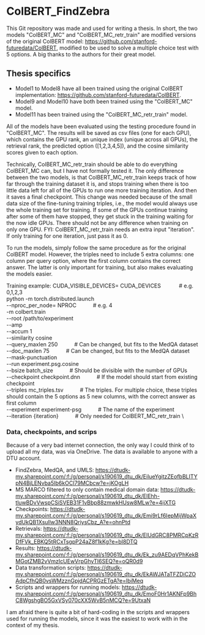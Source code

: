 # ColBERT_FindZebra
 
This Git repository was made and used for writing a thesis. In short, the two models "ColBERT_MC" and "ColBERT_MC_retr_train" are modified versions of the original ColBERT model: https://github.com/stanford-futuredata/ColBERT, modified to be used to solve a multiple choice test with 5 options. A big thanks to the authors for their great model.

## Thesis specifics

- Model1 to Model8 have all been trained using the original ColBERT implementation: https://github.com/stanford-futuredata/ColBERT.
- Model9 and Model10 have both been trained using the "ColBERT_MC" model.
- Model11 has been trained using the "ColBERT_MC_retr_train" model.

All of the models have been evaluated using the testing procedure found in "ColBERT_MC". The results will be saved as csv files (one for each GPU), which contains the GPU rank, an unique index (unique across all GPUs), the retrieval rank, the predicted option ([1,2,3,4,5]), and the cosine similarity scores given to each option.

Technically, ColBERT_MC_retr_train should be able to do everything ColBERT_MC can, but I have not formally tested it. The only difference between the two models, is that ColBERT_MC_retr_train keeps track of how far through the training dataset it is, and stops training when there is too little data left for all of the GPUs to run one more training iteration. And then it saves a final checkpoint. This change was needed because of the small data size of the fine-tuning training triples, i.e., the model would always use the whole training set for training. If some of the GPUs continue training after some of them have stopped, they get stuck in the training waiting for the now idle GPUs. There should not be any difference when training on only one GPU. FYI: ColBERT_MC_retr_train needs an extra input "iteration". If only training for one iteration, just pass it as 0.

To run the models, simply follow the same procedure as for the original ColBERT model. However, the triples need to include 5 extra columns: one column per query option, where the first column contains the correct answer. The latter is only important for training, but also makes evaluating the models easier.

Training example:
CUDA_VISIBLE_DEVICES= CUDA_DEVICES   &nbsp;&nbsp;&nbsp;&nbsp;&nbsp;&nbsp;&nbsp;&nbsp;&nbsp;&nbsp; # e.g. 0,1,2,3 \
python -m torch.distributed.launch \
--nproc_per_node= NPROC               &nbsp;&nbsp;&nbsp;&nbsp;&nbsp;&nbsp;&nbsp;&nbsp;&nbsp;&nbsp;# e.g. 4 \
-m colbert.train \
--root /path/to/experiment \
--amp \
--accum 1 \
--similarity cosine \
--query_maxlen 250                    &nbsp;&nbsp;&nbsp;&nbsp;&nbsp;&nbsp;&nbsp;&nbsp;&nbsp;&nbsp;# Can be changed, but fits to the MedQA dataset \
--doc_maxlen 75                       &nbsp;&nbsp;&nbsp;&nbsp;&nbsp;&nbsp;&nbsp;&nbsp;&nbsp;&nbsp;# Can be changed, but fits to the MedQA dataset \
--mask-punctuation \
--run experiment.psg.cosine \
--bsize batch_size                    &nbsp;&nbsp;&nbsp;&nbsp;&nbsp;&nbsp;&nbsp;&nbsp;&nbsp;&nbsp;# Should be divisible with the number of GPUs \
--checkpoint checkpoint.dnn           &nbsp;&nbsp;&nbsp;&nbsp;&nbsp;&nbsp;&nbsp;&nbsp;&nbsp;&nbsp;# If the model should start from existing checkpoint \
--triples mc_triples.tsv              &nbsp;&nbsp;&nbsp;&nbsp;&nbsp;&nbsp;&nbsp;&nbsp;&nbsp;&nbsp;# The triples. For multiple choice, these triples should contain the 5 options as 5 new columns, with the correct answer as first column \
--experiment experiment-psg           &nbsp;&nbsp;&nbsp;&nbsp;&nbsp;&nbsp;&nbsp;&nbsp;&nbsp;&nbsp;# The name of the experiment \
--iteration {iteration}               &nbsp;&nbsp;&nbsp;&nbsp;&nbsp;&nbsp;&nbsp;&nbsp;&nbsp;&nbsp;# Only needed for ColBERT_MC_retr_train \

### Data, checkpoints, and scrips

Because of a very bad internet connection, the only way I could think of to upload all my data, was via OneDrive. The data is available to anyone with a DTU account.

- FindZebra, MedQA, and UMLS: https://dtudk-my.sharepoint.com/:f:/g/personal/s190619_dtu_dk/EilueYgitzZEofbBLITYpN4BjLENvba5Ib6kOCI79MCbcw?e=jKOgLH
- MS MARCO filtered to only contain medical domain data: https://dtudk-my.sharepoint.com/:f:/g/personal/s190619_dtu_dk/ElEhh-tluwBDvVwspCSiSVEB31F1vBbp88zmwkHUsw8MLw?e=4ijXTG
- Checkpoints: https://dtudk-my.sharepoint.com/:f:/g/personal/s190619_dtu_dk/Emi9rLf6IepMijWpaXydUkQB1Xsullw3NNN8QriysCbz_A?e=ohnPtd
- Retrievals: https://dtudk-my.sharepoint.com/:f:/g/personal/s190619_dtu_dk/ElUdGRC8PMRCpKzRDfFVk_EBKQ5tRCxTsgpP24aZ8f1kKg?e=bI8DTQ
- Results: https://dtudk-my.sharepoint.com/:f:/g/personal/s190619_dtu_dk/Ek_zu9AEDqVPhKekBMGotZMB2vVmzIcUEwVrpGhyTI6SEQ?e=oQR0d9
- Data transformation scripts: https://dtudk-my.sharepoint.com/:f:/g/personal/s190619_dtu_dk/EkAWJATaTFZDiCZOAdpCfhQB0vsWMzznGpjdACPRGzETgA?e=lbiMeq
- Scripts and wrappers for running models: https://dtudk-my.sharepoint.com/:f:/g/personal/s190619_dtu_dk/EmoF0Hr1AKNFp9BhC8WgshgBO5GxVSy070cXX5WvB5nMCQ?e=9UtxaN

I am afraid there is quite a bit of hard-coding in the scripts and wrappers used for running the models, since it was the easiest to work with in the context of my thesis.


